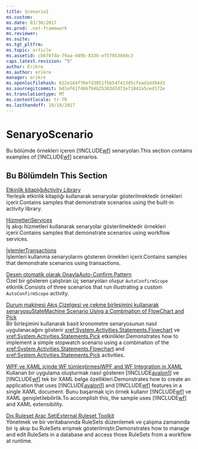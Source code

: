 ```yaml
---
title: Scenario1
ms.custom: 
ms.date: 03/30/2017
ms.prod: .net-framework
ms.reviewer: 
ms.suite: 
ms.tgt_pltfrm: 
ms.topic: article
ms.assetid: cb678fda-79aa-4495-833b-ef570539d4c3
caps.latest.revision: "5"
author: Erikre
ms.author: erikre
manager: erikre
ms.openlocfilehash: 622e164f70efd3051fbb54f413d5cfead1dd94d3
ms.sourcegitcommit: bd1ef61f4bb794b25383d3d72e71041a5ced172e
ms.translationtype: MT
ms.contentlocale: tr-TR
ms.lasthandoff: 10/18/2017
---
```

# <a name="scenario"></a><span data-ttu-id="1045a-102">Senaryo</span><span class="sxs-lookup"><span data-stu-id="1045a-102">Scenario</span></span>
<span data-ttu-id="1045a-103">Bu bölümde örnekleri içeren [!INCLUDE[wf](../../../../includes/wf-md.md)] senaryoları.</span><span class="sxs-lookup"><span data-stu-id="1045a-103">This section contains examples of [!INCLUDE[wf](../../../../includes/wf-md.md)] scenarios.</span></span>  
  
## <a name="in-this-section"></a><span data-ttu-id="1045a-104">Bu Bölümde</span><span class="sxs-lookup"><span data-stu-id="1045a-104">In This Section</span></span>  
 [<span data-ttu-id="1045a-105">Etkinlik kitaplığı</span><span class="sxs-lookup"><span data-stu-id="1045a-105">Activity Library</span></span>](../../../../docs/framework/windows-workflow-foundation/samples/activity-library.md)  
 <span data-ttu-id="1045a-106">Yerleşik etkinlik kitaplığı kullanarak senaryolar gösterilmektedir örnekleri içerir.</span><span class="sxs-lookup"><span data-stu-id="1045a-106">Contains samples that demonstrate scenarios using the built-in activity library.</span></span>  
  
 [<span data-ttu-id="1045a-107">Hizmetleri</span><span class="sxs-lookup"><span data-stu-id="1045a-107">Services</span></span>](../../../../docs/framework/windows-workflow-foundation/samples/services.md)  
 <span data-ttu-id="1045a-108">İş akışı hizmetleri kullanarak senaryolar gösterilmektedir örnekleri içerir.</span><span class="sxs-lookup"><span data-stu-id="1045a-108">Contains samples that demonstrate scenarios using workflow services.</span></span>  
  
 [<span data-ttu-id="1045a-109">İşlemler</span><span class="sxs-lookup"><span data-stu-id="1045a-109">Transactions</span></span>](../../../../docs/framework/windows-workflow-foundation/samples/transactions.md)  
 <span data-ttu-id="1045a-110">İşlemleri kullanma senaryolarını gösteren örnekleri içerir.</span><span class="sxs-lookup"><span data-stu-id="1045a-110">Contains samples that demonstrate scenarios using transactions.</span></span>  
  
 [<span data-ttu-id="1045a-111">Desen otomatik olarak Onayla</span><span class="sxs-lookup"><span data-stu-id="1045a-111">Auto-Confirm Pattern</span></span>](../../../../docs/framework/windows-workflow-foundation/samples/auto-confirm-pattern.md)  
 <span data-ttu-id="1045a-112">Özel bir gösteren çalıştıran üç senaryoları oluşur `AutoConfirmScope` etkinlik.</span><span class="sxs-lookup"><span data-stu-id="1045a-112">Consists of three scenarios that run illustrating a custom `AutoConfirmScope` activity.</span></span>  
  
 [<span data-ttu-id="1045a-113">Durum makinesi Akış Çizelgesi ve çekme birleşimini kullanarak senaryosu</span><span class="sxs-lookup"><span data-stu-id="1045a-113">StateMachine Scenario Using a Combination of FlowChart and Pick</span></span>](../../../../docs/framework/windows-workflow-foundation/samples/statemachine-scenario-using-a-combination-of-flowchart-and-pick.md)  
 <span data-ttu-id="1045a-114">Bir birleşimini kullanarak basit kronometre senaryosunun nasıl uygulanacağını gösterir <xref:System.Activities.Statements.Flowchart> ve <xref:System.Activities.Statements.Pick> etkinlikler.</span><span class="sxs-lookup"><span data-stu-id="1045a-114">Demonstrates how to implement a simple stopwatch scenario using a combination of the <xref:System.Activities.Statements.Flowchart> and <xref:System.Activities.Statements.Pick> activities.</span></span>  
  
 [<span data-ttu-id="1045a-115">WPF ve XAML içinde WF tümleştirmesi</span><span class="sxs-lookup"><span data-stu-id="1045a-115">WPF and WF Integration in XAML</span></span>](../../../../docs/framework/windows-workflow-foundation/samples/wpf-and-wf-integration-in-xaml.md)  
 <span data-ttu-id="1045a-116">Kullanan bir uygulama oluşturmak nasıl gösteren [!INCLUDE[avalon1](../../../../includes/avalon1-md.md)] ve [!INCLUDE[wf](../../../../includes/wf-md.md)] tek bir XAML belge özellikleri.</span><span class="sxs-lookup"><span data-stu-id="1045a-116">Demonstrates how to create an application that uses [!INCLUDE[avalon1](../../../../includes/avalon1-md.md)] and [!INCLUDE[wf](../../../../includes/wf-md.md)] features in a single XAML document.</span></span> <span data-ttu-id="1045a-117">Bunu başarmak için örnek kullanır [!INCLUDE[wf](../../../../includes/wf-md.md)] ve XAML genişletilebilirlik.</span><span class="sxs-lookup"><span data-stu-id="1045a-117">To accomplish this, the sample uses [!INCLUDE[wf](../../../../includes/wf-md.md)] and XAML extensibility.</span></span>  
  
 [<span data-ttu-id="1045a-118">Dış Ruleset Araç Seti</span><span class="sxs-lookup"><span data-stu-id="1045a-118">External Ruleset Toolkit</span></span>](../../../../docs/framework/windows-workflow-foundation/samples/external-ruleset-toolkit.md)  
 <span data-ttu-id="1045a-119">Yönetmek ve bir veritabanında RuleSets düzenlemek ve çalışma zamanında bir iş akışı bu RuleSets erişmek gösterilmiştir.</span><span class="sxs-lookup"><span data-stu-id="1045a-119">Demonstrates how to manage and edit RuleSets in a database and access those RuleSets from a workflow at runtime.</span></span>
